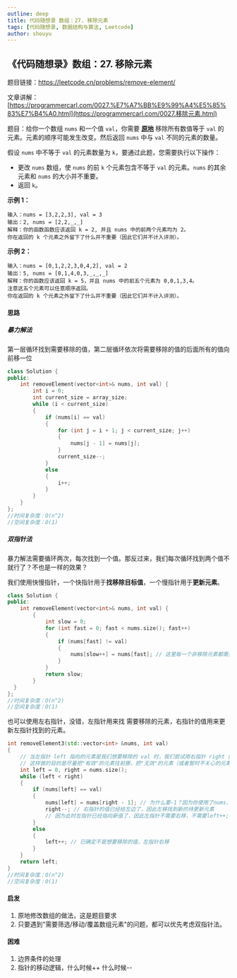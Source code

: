 ```yaml
---
outline: deep
title: 代码随想录 数组：27. 移除元素
tags: [代码随想录, 数据结构与算法, Leetcode]
author: shouyu
---
```


## 《代码随想录》数组：27. 移除元素

题目链接：https://leetcode.cn/problems/remove-element/

文章讲解：[https://programmercarl.com/0027.%E7%A7%BB%E9%99%A4%E5%85%83%E7%B4%A0.html](https://programmercarl.com/0027.移除元素.html)

题目：给你一个数组 `nums` 和一个值 `val`，你需要 **[原地](https://baike.baidu.com/item/原地算法)** 移除所有数值等于 `val` 的元素。元素的顺序可能发生改变。然后返回 `nums` 中与 `val` 不同的元素的数量。

假设 `nums` 中不等于 `val` 的元素数量为 `k`，要通过此题，您需要执行以下操作：

- 更改 `nums` 数组，使 `nums` 的前 `k` 个元素包含不等于 `val` 的元素。`nums` 的其余元素和 `nums` 的大小并不重要。
- 返回 `k`。

**示例 1：**

```
输入：nums = [3,2,2,3], val = 3
输出：2, nums = [2,2,_,_]
解释：你的函数函数应该返回 k = 2, 并且 nums 中的前两个元素均为 2。
你在返回的 k 个元素之外留下了什么并不重要（因此它们并不计入评测）。
```

**示例 2：**

```
输入：nums = [0,1,2,2,3,0,4,2], val = 2
输出：5, nums = [0,1,4,0,3,_,_,_]
解释：你的函数应该返回 k = 5，并且 nums 中的前五个元素为 0,0,1,3,4。
注意这五个元素可以任意顺序返回。
你在返回的 k 个元素之外留下了什么并不重要（因此它们并不计入评测）。
```

#### 思路

##### 暴力解法

第一层循环找到需要移除的值，第二层循环依次将需要移除的值的后面所有的值向前移一位

```cpp
class Solution {
public:
    int removeElement(vector<int>& nums, int val) {
		int i = 0;
    	int current_size = array_size;
        while (i < current_size)
        {
            if (nums[i] == val)
            {
                for (int j = i + 1; j < current_size; j++)
                {
                    nums[j - 1] = nums[j];
                }
                current_size--;
            }
            else
            {
                i++;
            }
        }
    }
};
//时间复杂度：O(n^2)
//空间复杂度：O(1)
```

##### 双指针法

暴力解法需要循环两次，每次找到一个值。那反过来，我们每次循环找到两个值不就行了？不也是一样的效果？

我们使用快慢指针，一个快指针用于**找移除目标值**，一个慢指针用于**更新元素**。

```cpp
class Solution {
public:
    int removeElement(vector<int>& nums, int val) {
        {
            int slow = 0;
            for (int fast = 0; fast < nums.size(); fast++)
            {
                if (nums[fast] != val)
                {
                    nums[slow++] = nums[fast]; // 这里每一个非移除元素都需要赋值。后面的左右指针则只需要对移除元素赋值即可，它没了原来的顺序。
                }
            }
            return slow;
        }
  }
};
//时间复杂度：O(n^2)
//空间复杂度：O(1)
```

也可以使用左右指针，没错，左指针用来找 需要移除的元素，右指针的值用来更新左指针找到的元素。

```cpp
int removeElement3(std::vector<int> &nums, int val)
{
    // 当左指针 left 指向的元素是我们想要移除的 val 时，我们尝试用右指针 right 指向的元素去覆盖它。
    // 这样做的目的是尽量把"有效"的元素往前挪，把"无效"的元素（或者暂时不关心的元素）往后挪。
    int left = 0, right = nums.size();
    while (left < right)
    {
        if (nums[left] == val)
        {
            nums[left] = nums[right - 1]; // 为什么要-1？因为你使用了nums.size()
            right--; // 右指针的值已经给左边了，因此左移找到新的待更新元素
            // 因为此时左指针已经指向新值了，因此左指针不需要右移，不需要left++;它需要重新判断该值是否是需要删除的值
        }
        else
        {
            left++; // 已确定不是想要移除的值，左指针右移
        }
    }
    return left;
}
//时间复杂度：O(n^2)
//空间复杂度：O(1)
```

#### 启发

1. 原地修改数组的做法，这是题目要求
2. 只要遇到"需要筛选/移动/覆盖数组元素"的问题，都可以优先考虑双指针法。

#### 困难

1. 边界条件的处理
2. 指针的移动逻辑，什么时候++ 什么时候--
